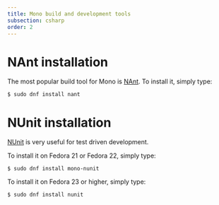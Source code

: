```yaml
---
title: Mono build and development tools
subsection: csharp
order: 2
---
```


# NAnt installation

The most popular build tool for Mono is [NAnt](http://nant.sourceforge.net/). To install it, simply type:

```
$ sudo dnf install nant
```

# NUnit installation

[NUnit](http://nunit.org/) is very useful for test driven development.

To install it on Fedora 21 or Fedora 22, simply type:

```
$ sudo dnf install mono-nunit
```

To install it on Fedora 23 or higher, simply type:

```
$ sudo dnf install nunit
```
